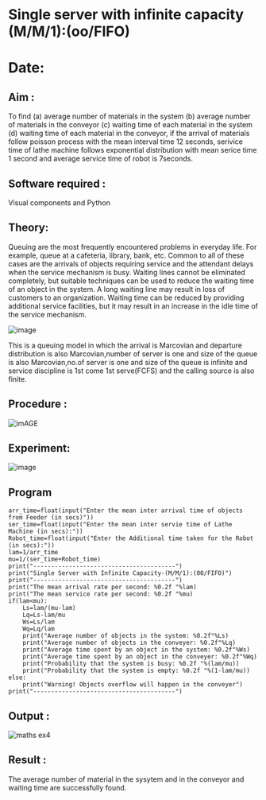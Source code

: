 # Single server with infinite capacity (M/M/1):(oo/FIFO)
# Date:

## Aim :
To find (a) average number of materials in the system (b) average number of materials in the conveyor (c) waiting time of each material in the system (d) waiting time of each material in the conveyor, if the arrival  of materials follow poisson process with the mean interval time 12 seconds, serivice time of lathe machine follows exponential distribution with mean serice time 1 second and average service time of robot is 7seconds.

## Software required :
Visual components and Python

## Theory:
Queuing are the most frequently encountered problems in everyday life. For example, queue at a cafeteria, library, bank, etc. Common to all of these cases are the arrivals of objects requiring service and the attendant delays when the service mechanism is busy. Waiting lines cannot be eliminated completely, but suitable techniques can be used to reduce the waiting time of an object in the system. A long waiting line may result in loss of customers to an organization. Waiting time can be reduced by providing additional service facilities, but it may result in an increase in the idle time of the service mechanism.

![image](1.png)

This is a queuing model in which the arrival is Marcovian and departure distribution is also Marcovian,number of server is one and size of the queue is also Marcovian,no.of server is one and size of the queue is infinite and service discipline is 1st come 1st serve(FCFS) and the calling source is also finite.

## Procedure :

![imAGE](2.png)



## Experiment:


![image](https://github.com/user-attachments/assets/fca2e42e-5e40-4ce3-a094-c1fe71aabac1)

 
## Program
```
arr_time=float(input("Enter the mean inter arrival time of objects from Feeder (in secs)")) 
ser_time=float(input("Enter the mean inter servie time of Lathe Machine (in secs):")) 
Robot_time=float(input("Enter the Additional time taken for the Robot (in secs):")) 
lam=1/arr_time 
mu=1/(ser_time+Robot_time) 
print("----------------------------------------") 
print("Single Server with Infinite Capacity-(M/M/1):(00/FIFO)") 
print("----------------------------------------") 
print("The mean arrival rate per second: %0.2f "%lam) 
print("The mean service rate per second: %0.2f "%mu) 
if(lam<mu): 
    Ls=lam/(mu-lam) 
    Lq=Ls-lam/mu 
    Ws=Ls/lam 
    Wq=Lq/lam 
    print("Average number of objects in the system: %0.2f"%Ls) 
    print("Average number of objects in the conveyer: %0.2f"%Lq) 
    print("Average time spent by an object in the system: %0.2f"%Ws) 
    print("Average time spent by an object in the conveyer: %0.2f"%Wq) 
    print("Probability that the system is busy: %0.2f "%(lam/mu)) 
    print("Probability that the system is empty: %0.2f "%(1-lam/mu)) 
else: 
    print("Warning! Objects overflow will happen in the conveyer") 
print("----------------------------------------")
```

## Output :

![maths ex4](https://github.com/user-attachments/assets/4662fc5c-3680-47ab-928a-88ad443f5e02)



## Result :
The average number of material in the sysytem and in the conveyor and waiting time are successfully found.

